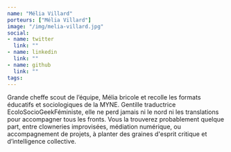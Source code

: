 ```yaml
---
name: "Mélia Villard"
porteurs: ["Mélia Villard"]
image: "/img/melia-villard.jpg"
social:
- name: twitter
  link: ""
- name: linkedin
  link: ""
- name: github
  link: ""
tags: 
---
```


Grande cheffe scout de l’équipe, Mélia bricole et recolle les formats éducatifs et sociologiques de la MYNE. Gentille traductrice EcoloSocioGeekFéministe, elle ne perd jamais ni le nord ni les translations pour accompagner tous les fronts. Vous la trouverez probablement quelque part, entre clowneries improvisées, médiation numérique, ou accompagnement de projets, à planter des graines d'esprit critique et d’intelligence collective.
